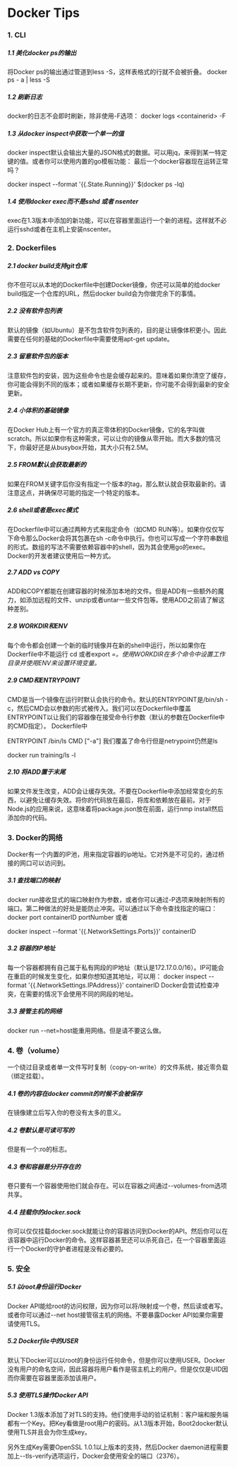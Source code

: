 Docker Tips
===

### 1. CLI

##### 1.1 美化docker ps的输出

将Docker ps的输出通过管道到less -S，这样表格式的行就不会被折叠。
docker ps - a | less -S

##### 1.2 刷新日志

docker的日志不会即时刷新，除非使用-F选项：
docker logs &lt;containerid> -F

##### 1.3 从docker inspect中获取一个单一的值

docker inspect默认会输出大量的JSON格式的数据。可以用jq，来得到某一特定键的值。或者你可以使用内置的go模板功能：
最后一个docker容器现在运转正常吗？

docker inspect --format '{{.State.Running}}' $(docker ps -lq)

##### 1.4 使用docker exec而不是sshd 或者 nsenter

exec在1.3版本中添加的新功能，可以在容器里面运行一个新的进程。这样就不必运行sshd或者在主机上安装nscenter。

### 2. Dockerfiles

##### 2.1 docker build支持git仓库

你不但可以从本地的Dockerfile中创建Docker镜像，你还可以简单的给docker build指定一个仓库的URL，然后docker build会为你做完余下的事情。

##### 2.2 没有软件包列表

默认的镜像（如Ubuntu）是不包含软件包列表的，目的是让镜像体积更小。因此需要在任何的基础的Dockerfile中需要使用apt-get update。

##### 2.3 留意软件包的版本

注意软件包的安装，因为这些命令也是会缓存起来的。意味着如果你清空了缓存，你可能会得到不同的版本；或者如果缓存长期不更新，你可能不会得到最新的安全更新。

##### 2.4 小体积的基础镜像

在Docker Hub上有一个官方的真正零体积的Docker镜像，它的名字叫做scratch。所以如果你有这种需求，可以让你的镜像从零开始。而大多数的情况下，你最好还是从busybox开始，其大小只有2.5M。

##### 2.5 FROM默认会获取最新的

如果在FROM关键字后你没有指定一个版本的tag，那么默认就会获取最新的。请注意这点，并确保尽可能的指定一个特定的版本。
##### 2.6 shell或者是exec模式

在Dockerfile中可以通过两种方式来指定命令（如CMD RUN等）。如果你仅仅写下命令那么Docker会将其包裹在sh -c命令中执行。你也可以写成一个字符串数组的形式。数组的写法不需要依赖容器中的shell，因为其会使用go的exec。Docker的开发者建议使用后一种方式。

##### 2.7 ADD vs COPY

ADD和COPY都能在创建容器的时候添加本地的文件。但是ADD有一些额外的魔力，如添加远程的文件、unzip或者untar一些文件包等。使用ADD之前请了解这种差别。

##### 2.8 WORKDIR和ENV

每个命令都会创建一个新的临时镜像并在新的shell中运行，所以如果你在Dockerfile中不能运行 cd <directory>或者export <var>=<value>。使用WORKDIR在多个命令中设置工作目录并使用ENV来设置环境变量。

##### 2.9 CMD和ENTRYPOINT

CMD是当一个镜像在运行时默认会执行的命令。默认的ENTRYPOINT是/bin/sh -c，然后CMD会以参数的形式被传入。我们可以在Dockerfile中覆盖ENTRYPOINT以让我们的容器像在接受命令行参数（默认的参数在Dockerfile中的CMD指定）。
Dockerfile中

ENTRYPOINT /bin/ls
CMD ["-a"]
我们覆盖了命令行但是netrypoint仍然是ls

docker run training/ls -l

##### 2.10 将ADD置于末尾

如果文件发生改变，ADD会让缓存失效。不要在Dockerfile中添加经常变化的东西，以避免让缓存失效。将你的代码放在最后，将库和依赖放在最前。对于Node.js的应用来说，这意味着将package.json放在前面，运行nmp install然后添加你的代码。

### 3. Docker的网络

Docker有一个内置的IP池，用来指定容器的ip地址。它对外是不可见的，通过桥接的网口可以访问到。

##### 3.1 查找端口的映射

docker run接收显式的端口映射作为参数，或者你可以通过-P选项来映射所有的端口。第二种做法的好处是能防止冲突。可以通过以下命令查找指定的端口：
docker port containerID portNumber
或者

docker inspect --format '{{.NetworkSettings.Ports}}'
containerID

##### 3.2 容器的IP地址

每一个容器都拥有自己属于私有网段的IP地址（默认是172.17.0.0/16）。IP可能会在重启的时候发生变化，如果你想知道其地址，可以用：
docker inspect --format '{{.NetworkSettings.IPAddress}}' containerID
Docker会尝试检查冲突，在需要的情况下会使用不同的网段的地址。

##### 3.3 接管主机的网络

docker run --net=host能重用网络。但是请不要这么做。

### 4. 卷（volume）

一个绕过目录或者单一文件写时复制（copy-on-write）的文件系统，接近零负载（绑定挂载）。

##### 4.1 卷的内容在docker commit的时候不会被保存

在镜像建立后写入你的卷没有太多的意义。

##### 4.2 卷默认是可读可写的

但是有一个:ro的标志。

##### 4.3 卷和容器是分开存在的

卷只要有一个容器使用他们就会存在。可以在容器之间通过--volumes-from选项共享。

##### 4.4 挂载你的docker.sock

你可以仅仅挂载docker.sock就能让你的容器访问到Docker的API。然后你可以在该容器中运行Docker的命令。这样容器甚至还可以杀死自己，在一个容器里面运行一个Docker的守护者进程是没有必要的。

### 5. 安全

##### 5.1 以root身份运行Docker

Docker API能给root的访问权限，因为你可以将/映射成一个卷，然后读或者写。或者你可以通过--net host接管宿主机的网络。不要暴露Docker API如果你需要请使用TLS。

##### 5.2 Dockerfile中的USER

默认下Docker可以以root的身份运行任何命令，但是你可以使用USER。Docker没有用户的命名空间，因此容器将用户看作是宿主机上的用户。但是仅仅是UID因而你需要在容器里面添加该用户。

##### 5.3 使用TLS操作Docker API

Docker 1.3版本添加了对TLS的支持。他们使用手动的验证机制：客户端和服务端都有一个Key。把Key看做是root用户的密码。从1.3版本开始，Boot2docker默认使用TLS并且会为你生成key。

另外生成Key需要OpenSSL 1.0.1以上版本的支持，然后Docker daemon进程需要加上--tls-verify选项运行，Docker会使用安全的端口（2376）。
